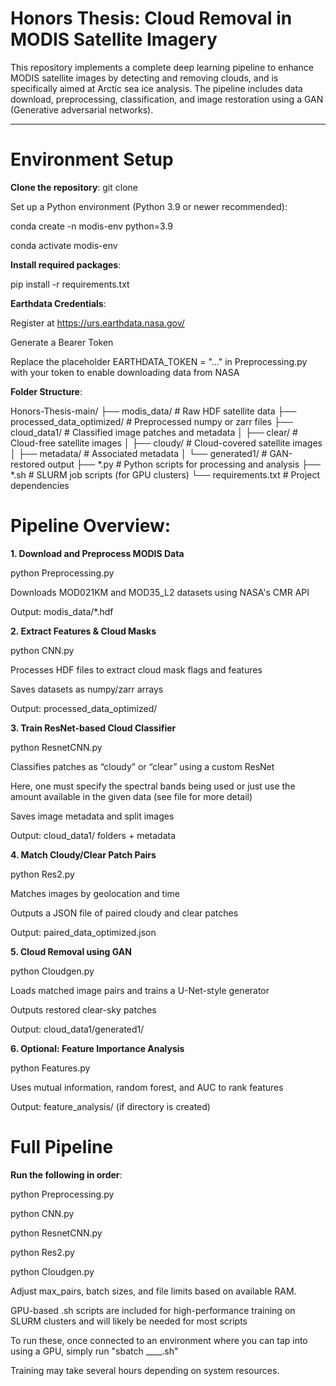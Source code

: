 # Honors Thesis: Cloud Removal in MODIS Satellite Imagery

This repository implements a complete deep learning pipeline to enhance MODIS satellite images by detecting and removing clouds, and is specifically aimed at Arctic sea ice analysis. The pipeline includes data download, preprocessing, classification, and image restoration using a GAN (Generative adversarial networks).

---

# Environment Setup

**Clone the repository**:
git clone <your-repo-url>

Set up a Python environment (Python 3.9 or newer recommended):

conda create -n modis-env python=3.9

conda activate modis-env

**Install required packages**:

pip install -r requirements.txt

**Earthdata Credentials**:

Register at https://urs.earthdata.nasa.gov/

Generate a Bearer Token

Replace the placeholder EARTHDATA_TOKEN = "..." in Preprocessing.py with your token to enable downloading data from NASA

**Folder Structure**:

Honors-Thesis-main/
├── modis_data/                # Raw HDF satellite data
├── processed_data_optimized/  # Preprocessed numpy or zarr files 
├── cloud_data1/               # Classified image patches and metadata
│   ├── clear/                 # Cloud-free satellite images
│   ├── cloudy/                # Cloud-covered satellite images
│   ├── metadata/              # Associated metadata
│   └── generated1/            # GAN-restored output
├── *.py                       # Python scripts for processing and analysis
├── *.sh                       # SLURM job scripts (for GPU clusters)
└── requirements.txt           # Project dependencies

# Pipeline Overview:

**1. Download and Preprocess MODIS Data**

python Preprocessing.py

Downloads MOD021KM and MOD35_L2 datasets using NASA's CMR API

Output: modis_data/*.hdf

**2. Extract Features & Cloud Masks**

python CNN.py

Processes HDF files to extract cloud mask flags and features

Saves datasets as numpy/zarr arrays

Output: processed_data_optimized/

**3. Train ResNet-based Cloud Classifier**

python ResnetCNN.py

Classifies patches as “cloudy” or “clear” using a custom ResNet

Here, one must specify the spectral bands being used or just use the amount available in the given data (see file for more detail)

Saves image metadata and split images

Output: cloud_data1/ folders + metadata

**4. Match Cloudy/Clear Patch Pairs**

python Res2.py

Matches images by geolocation and time

Outputs a JSON file of paired cloudy and clear patches

Output: paired_data_optimized.json

**5. Cloud Removal using GAN**
   
python Cloudgen.py

Loads matched image pairs and trains a U-Net-style generator

Outputs restored clear-sky patches

Output: cloud_data1/generated1/

**6. Optional: Feature Importance Analysis**

python Features.py

Uses mutual information, random forest, and AUC to rank features

Output: feature_analysis/ (if directory is created)

# Full Pipeline

**Run the following in order**:

python Preprocessing.py

python CNN.py

python ResnetCNN.py

python Res2.py

python Cloudgen.py


Adjust max_pairs, batch sizes, and file limits based on available RAM.

GPU-based .sh scripts are included for high-performance training on SLURM clusters and will likely be needed for most scripts

To run these, once connected to an environment where you can tap into using a GPU, simply run "sbatch ____.sh"

Training may take several hours depending on system resources.
